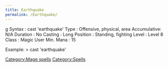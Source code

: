 ```yaml
---
title: Earthquake
permalink: /Earthquake/
---
```


<nowiki>g Syntax : cast 'earthquake' Type : Offensive, physical, area
Accumulative: N/A Duration : No Casting : Long Position : Standing,
fighting Level : Level 8 Class : Magic User Min. Mana : 15

</pre>

Example: \> cast 'earthquake'

[Category:Mage spells](Category:Mage_spells "wikilink")
[Category:Spells](Category:Spells "wikilink")